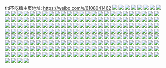 titi不吃糖主页地址: https://weibo.com/u/6108041462 
![](https://wx4.sinaimg.cn/mw2000/006FmIBMgy1h95qlqvuf1j32c0340kjl.jpg) 
![](https://wx4.sinaimg.cn/mw2000/006FmIBMgy1h95qlsr54uj32c0340qv5.jpg) 
![](https://wx4.sinaimg.cn/mw2000/006FmIBMgy1h927qvfxq5j32c02c01ky.jpg) 
![](https://wx4.sinaimg.cn/mw2000/006FmIBMgy1h927qx9vjnj325z2vzb2a.jpg) 
![](https://wx4.sinaimg.cn/mw2000/006FmIBMgy1h927qzlh7zj32c02sx1l0.jpg) 
![](https://wx4.sinaimg.cn/mw2000/006FmIBMgy1h927r1i9q9j317s1mcb29.jpg) 
![](https://wx4.sinaimg.cn/mw2000/006FmIBMgy1h927sdqcy9j31551ivk97.jpg) 
![](https://wx4.sinaimg.cn/mw2000/006FmIBMgy1h927r391i1j31h41c2b29.jpg) 
![](https://wx4.sinaimg.cn/mw2000/006FmIBMgy1h927r4gwvkj327w2yjb2a.jpg) 
![](https://wx4.sinaimg.cn/mw2000/006FmIBMgy1h927r5glx6j329t29tu0x.jpg) 
![](https://wx4.sinaimg.cn/mw2000/006FmIBMgy1h8st8u91ylj312d1f547k.jpg) 
![](https://wx4.sinaimg.cn/mw2000/006FmIBMgy1h87zch5oy3j32bz2bztsn.jpg) 
![](https://wx4.sinaimg.cn/mw2000/006FmIBMgy1h87zchttlcj32902904qp.jpg) 
![](https://wx4.sinaimg.cn/mw2000/006FmIBMgy1h87zciwv0qj31sc2dskjm.jpg) 
![](https://wx4.sinaimg.cn/mw2000/006FmIBMgy1h87zcghg8dj31sc2dskjl.jpg) 
![](https://wx4.sinaimg.cn/mw2000/006FmIBMgy1h87zcjuyulj31sc2dse81.jpg) 
![](https://wx4.sinaimg.cn/mw2000/006FmIBMgy1h7wulv705yj31z52yq7wh.jpg) 
![](https://wx4.sinaimg.cn/mw2000/006FmIBMgy1h78ea6u9v2j30u0141qhc.jpg) 
![](https://wx4.sinaimg.cn/mw2000/006FmIBMgy1h78ea7w9qjj30u0140tnr.jpg) 
![](https://wx4.sinaimg.cn/mw2000/006FmIBMgy1h78ea64dh9j30u0141ah0.jpg) 
![](https://wx4.sinaimg.cn/mw2000/006FmIBMgy1h78ea8fcgmj30u0140wkf.jpg) 
![](https://wx4.sinaimg.cn/mw2000/006FmIBMgy1h78ea8v17mj30u013zah1.jpg) 
![](https://wx4.sinaimg.cn/mw2000/006FmIBMgy1h77gfo7k7qj31c720baov.jpg) 
![](https://wx4.sinaimg.cn/mw2000/006FmIBMgy1h77gfxxs84j316a1rf491.jpg) 
![](https://wx4.sinaimg.cn/mw2000/006FmIBMgy1h77gfwetltj31rv2ntb29.jpg) 
![](https://wx4.sinaimg.cn/mw2000/006FmIBMgy1h77gfsiofwj31qy2mfx40.jpg) 
![](https://wx4.sinaimg.cn/mw2000/006FmIBMgy1h77gfh467mj31ub2rhwgx.jpg) 
![](https://wx4.sinaimg.cn/mw2000/006FmIBMgy1h768jfchikj30u0141teg.jpg) 
![](https://wx4.sinaimg.cn/mw2000/006FmIBMgy1h768jdddjnj30u0141k33.jpg) 
![](https://wx4.sinaimg.cn/mw2000/006FmIBMgy1h768jcs2erj30u01407as.jpg) 
![](https://wx4.sinaimg.cn/mw2000/006FmIBMgy1h768je2jooj30u01b7ako.jpg) 
![](https://wx4.sinaimg.cn/mw2000/006FmIBMgy1h768jerezfj30u01a7qd2.jpg) 
![](https://wx4.sinaimg.cn/mw2000/006FmIBMgy1h768jg79vbj30u0140qc7.jpg) 
![](https://wx4.sinaimg.cn/mw2000/006FmIBMly1h6vu9b41fzj30u014143k.jpg) 
![](https://wx4.sinaimg.cn/mw2000/006FmIBMly1h6vu9ahm8fj30u0142ag2.jpg) 
![](https://wx4.sinaimg.cn/mw2000/006FmIBMly1h6vu97obnjj30u0140tea.jpg) 
![](https://wx4.sinaimg.cn/mw2000/006FmIBMly1h6vu96vxprj30u0140dmd.jpg) 
![](https://wx4.sinaimg.cn/mw2000/006FmIBMly1h6vu9bwuolj30u0140q62.jpg) 
![](https://wx4.sinaimg.cn/mw2000/006FmIBMly1h6vu98b0d7j30u0140jsr.jpg) 
![](https://wx4.sinaimg.cn/mw2000/006FmIBMly1h6vu98q32fj30u016142v.jpg) 
![](https://wx4.sinaimg.cn/mw2000/006FmIBMly1h6vu994rf2j30u0161wew.jpg) 
![](https://wx4.sinaimg.cn/mw2000/006FmIBMly1h6vu99r76xj30u01407d5.jpg) 
![](https://wx4.sinaimg.cn/mw2000/006FmIBMgy1h6utoyyu8rj32c0340e81.jpg) 
![](https://wx4.sinaimg.cn/mw2000/006FmIBMgy1h6utp0y4mcj32612w1b2b.jpg) 
![](https://wx4.sinaimg.cn/mw2000/006FmIBMgy1h6map7hwa6j32c03401ky.jpg) 
![](https://wx4.sinaimg.cn/mw2000/006FmIBMgy1h6maovzq4tj324d2tte82.jpg) 
![](https://wx4.sinaimg.cn/mw2000/006FmIBMgy1h6mapxnzowj32c03407wi.jpg) 
![](https://wx4.sinaimg.cn/mw2000/006FmIBMgy1h6maqgbq3hj329x318e83.jpg) 
![](https://wx4.sinaimg.cn/mw2000/006FmIBMgy1h6maqso1wuj32c0340hdv.jpg) 
![](https://wx4.sinaimg.cn/mw2000/006FmIBMgy1h6mapfayulj32aa2wr7v6.jpg) 
![](https://wx4.sinaimg.cn/mw2000/006FmIBMgy1h69ulaygtwj30u0141129.jpg) 
![](https://wx4.sinaimg.cn/mw2000/006FmIBMgy1h69ulejtlwj30u0140n7j.jpg) 
![](https://wx4.sinaimg.cn/mw2000/006FmIBMgy1h60ra7pvxqj32c0340npe.jpg) 
![](https://wx4.sinaimg.cn/mw2000/006FmIBMgy1h5d5drortcj32c0340azq.jpg) 
![](https://wx4.sinaimg.cn/mw2000/006FmIBMgy1h5d5dqnb7zj32c03404qp.jpg) 
![](https://wx4.sinaimg.cn/mw2000/006FmIBMgy1h5d5dtjklvj32c03407wj.jpg) 
![](https://wx4.sinaimg.cn/mw2000/006FmIBMgy1h5d5dw19zbj32dc35sx6q.jpg) 
![](https://wx4.sinaimg.cn/mw2000/006FmIBMgy1h5d5dyif23j330w35sx6r.jpg) 
![](https://wx4.sinaimg.cn/mw2000/006FmIBMgy1h35u83zjnxj31xa2ke4qp.jpg) 
![](https://wx4.sinaimg.cn/mw2000/006FmIBMgy1h33ip9zwz3j31ie20j1ic.jpg) 
![](https://wx4.sinaimg.cn/mw2000/006FmIBMgy1h33iq0cpz8j32bz2bzkjl.jpg) 
![](https://wx4.sinaimg.cn/mw2000/006FmIBMgy1h18gnbgneoj32362ykx6p.jpg) 
![](https://wx4.sinaimg.cn/mw2000/006FmIBMgy1h18gnd9ksmj32c0359u0z.jpg) 
![](https://wx4.sinaimg.cn/mw2000/006FmIBMgy1h18gnh5u7ij32c0340npf.jpg) 
![](https://wx4.sinaimg.cn/mw2000/006FmIBMgy1h18gn2zrwkj32c0340qv6.jpg) 
![](https://wx4.sinaimg.cn/mw2000/006FmIBMgy1h18gnig9t2j32c0340x6q.jpg) 
![](https://wx4.sinaimg.cn/mw2000/006FmIBMgy1h18gnzmojwj32bh340qv6.jpg) 
![](https://wx4.sinaimg.cn/mw2000/006FmIBMgy1h18gnvl7faj32c035eb2b.jpg) 
![](https://wx4.sinaimg.cn/mw2000/006FmIBMgy1h18go3870ij32c034ehdu.jpg) 
![](https://wx4.sinaimg.cn/mw2000/006FmIBMgy1gyfxi1qg81j32c0340kjm.jpg) 
![](https://wx4.sinaimg.cn/mw2000/006FmIBMgy1gyfxi3tx28j32c0340kjm.jpg) 
![](https://wx4.sinaimg.cn/mw2000/006FmIBMgy1gyfxi5pnpmj32c0340kjm.jpg) 
![](https://wx4.sinaimg.cn/mw2000/006FmIBMgy1gyfxhzihc3j32c0340hdt.jpg) 
![](https://wx4.sinaimg.cn/mw2000/006FmIBMgy1gyfxi6swxaj32c0340hdt.jpg) 
![](https://wx4.sinaimg.cn/mw2000/006FmIBMgy1gyfxi8iphsj32c0340hdt.jpg) 
![](https://wx4.sinaimg.cn/mw2000/006FmIBMgy1gxsa7ehkpkj31sc2dsb2b.jpg) 
![](https://wx4.sinaimg.cn/mw2000/006FmIBMgy1gxsa7gp76xj32c0340hdu.jpg) 
![](https://wx4.sinaimg.cn/mw2000/006FmIBMgy1gxos7zhl3yj31rl2ne1ky.jpg) 
![](https://wx4.sinaimg.cn/mw2000/006FmIBMgy1gxos7cjhpcj31gp272npd.jpg) 
![](https://wx4.sinaimg.cn/mw2000/006FmIBMgy1gxos7ojopij32c03401kz.jpg) 
![](https://wx4.sinaimg.cn/mw2000/006FmIBMgy1gxos7gu00uj32c0340e81.jpg) 
![](https://wx4.sinaimg.cn/mw2000/006FmIBMgy1gxos7rxnmaj32c0340u0x.jpg) 
![](https://wx4.sinaimg.cn/mw2000/006FmIBMgy1gxos86u0bjj32c03407wi.jpg) 
![](https://wx4.sinaimg.cn/mw2000/006FmIBMgy1gxos7ez1wnj31zp2zjx6p.jpg) 
![](https://wx4.sinaimg.cn/mw2000/006FmIBMgy1gxos7wjd26j31iz2ahe81.jpg) 
![](https://wx4.sinaimg.cn/mw2000/006FmIBMgy1gxos858dvuj31x0296hdt.jpg) 
![](https://wx4.sinaimg.cn/mw2000/006FmIBMgy1gxos8fhl5oj31s72obkjm.jpg) 
![](https://wx4.sinaimg.cn/mw2000/006FmIBMgy1gxbco4urs7j32c0340u0z.jpg) 
![](https://wx4.sinaimg.cn/mw2000/006FmIBMgy1gxbco5lf2mj30u01sxgpw.jpg) 
![](https://wx4.sinaimg.cn/mw2000/006FmIBMgy1gxbcpjj88tj32c0340npe.jpg) 
![](https://wx4.sinaimg.cn/mw2000/006FmIBMgy1gxbcntjdm9j32c0340qv5.jpg) 
![](https://wx4.sinaimg.cn/mw2000/006FmIBMgy1gxbcnhv0ojj31sc1sckjl.jpg) 
![](https://wx4.sinaimg.cn/mw2000/006FmIBMgy1gxbcnrm7k9j32c0340qv5.jpg) 
![](https://wx4.sinaimg.cn/mw2000/006FmIBMgy1gxbco0gby0j32c03407wk.jpg) 
![](https://wx4.sinaimg.cn/mw2000/006FmIBMgy1gxbcphg085j33402c0x6q.jpg) 
![](https://wx4.sinaimg.cn/mw2000/006FmIBMgy1gxbcpl98rpj32c03404qq.jpg) 
![](https://wx4.sinaimg.cn/mw2000/006FmIBMgy1gwx5920ylfj32c033zu0y.jpg) 
![](https://wx4.sinaimg.cn/mw2000/006FmIBMgy1gwx59boatcj32c03407wi.jpg) 
![](https://wx4.sinaimg.cn/mw2000/006FmIBMgy1gwx5c0iei1j32c0340b2b.jpg) 
![](https://wx4.sinaimg.cn/mw2000/006FmIBMgy1gwx594djrgj32c03404qq.jpg) 
![](https://wx4.sinaimg.cn/mw2000/006FmIBMgy1gwx5974ne7j32c0340npe.jpg) 
![](https://wx4.sinaimg.cn/mw2000/006FmIBMgy1gwx5bboh8mj31zg2nahdu.jpg) 
![](https://wx4.sinaimg.cn/mw2000/006FmIBMgy1gwx5996wwsj32c0340hdt.jpg) 
![](https://wx4.sinaimg.cn/mw2000/006FmIBMgy1gwx5b65vsjj31sc1sckjl.jpg) 
![](https://wx4.sinaimg.cn/mw2000/006FmIBMgy1gwx5b4fwolj32c03404qq.jpg) 
![](https://wx4.sinaimg.cn/mw2000/006FmIBMgy1gw0tzy6bgaj323u35skjl.jpg) 
![](https://wx4.sinaimg.cn/mw2000/006FmIBMgy1gw0u00siwfj323u35shdt.jpg) 
![](https://wx4.sinaimg.cn/mw2000/006FmIBMgy1gw0tzum6xjj31ph29z1kx.jpg) 
![](https://wx4.sinaimg.cn/mw2000/006FmIBMgy1gw0u072nhtj31rq2cz4o0.jpg) 
![](https://wx4.sinaimg.cn/mw2000/006FmIBMgy1gw0u03bh49j32t323u7wh.jpg) 
![](https://wx4.sinaimg.cn/mw2000/006FmIBMgy1gw0u05o55lj322p2rl4qp.jpg) 
![](https://wx4.sinaimg.cn/mw2000/006FmIBMgy1gw0u01f3omj315215246n.jpg) 
![](https://wx4.sinaimg.cn/mw2000/006FmIBMgy1gw0u09175bj323u35se81.jpg) 
![](https://wx4.sinaimg.cn/mw2000/006FmIBMgy1gw0u0b1ewmj323u35se81.jpg) 
![](https://wx4.sinaimg.cn/mw2000/006FmIBMgy1gw00svezt6j323u35rhdu.jpg) 
![](https://wx4.sinaimg.cn/mw2000/006FmIBMgy1gw00spnntnj323035sb2a.jpg) 
![](https://wx4.sinaimg.cn/mw2000/006FmIBMgy1gw00szqua6j323a35shdu.jpg) 
![](https://wx4.sinaimg.cn/mw2000/006FmIBMgy1gw00t5ro4qj323135shdu.jpg) 
![](https://wx4.sinaimg.cn/mw2000/006FmIBMgy1gw00tb867lj322t35shdu.jpg) 
![](https://wx4.sinaimg.cn/mw2000/006FmIBMgy1gw00td6lm3j323u35skjl.jpg) 
![](https://wx4.sinaimg.cn/mw2000/006FmIBMgy1gup4dteaatj62c0340kjl02.jpg) 
![](https://wx4.sinaimg.cn/mw2000/006FmIBMgy1gup4dwbmddj62c0340hdt02.jpg) 
![](https://wx4.sinaimg.cn/mw2000/006FmIBMgy1gup4dyd3bnj62c0340npe02.jpg) 
![](https://wx4.sinaimg.cn/mw2000/006FmIBMgy1gup4drwaamj61s625ue8102.jpg) 
![](https://wx4.sinaimg.cn/mw2000/006FmIBMgy1gup4ec8cmaj62as31c7wj02.jpg) 
![](https://wx4.sinaimg.cn/mw2000/006FmIBMgy1gup4eeft61j62c03401ky02.jpg) 
![](https://wx4.sinaimg.cn/mw2000/006FmIBMgy1gup4e22dhmj62c03401ky02.jpg) 
![](https://wx4.sinaimg.cn/mw2000/006FmIBMgy1gup4dyximzj60n00uq0zb02.jpg) 
![](https://wx4.sinaimg.cn/mw2000/006FmIBMgy1gup4e3hg19j62c0340ha502.jpg) 
![](https://wx4.sinaimg.cn/mw2000/006FmIBMgy1gup4e5y7e4j62c032ie8202.jpg) 
![](https://wx4.sinaimg.cn/mw2000/006FmIBMgy1gup4e9mmu7j62c03404qq02.jpg) 
![](https://wx4.sinaimg.cn/mw2000/006FmIBMgy1gup4egucsjj62c0340b2a02.jpg) 
![](https://wx4.sinaimg.cn/mw2000/006FmIBMgy1gup4ej4ntdj62c0340e8202.jpg) 
![](https://wx4.sinaimg.cn/mw2000/006FmIBMgy1grip48jgqgj31x7200b2a.jpg) 
![](https://wx4.sinaimg.cn/mw2000/006FmIBMgy1grip4c42zzj31xl2r7x6s.jpg) 
![](https://wx4.sinaimg.cn/mw2000/006FmIBMgy1grip4dkqfcj30ww0x8wzt.jpg) 
![](https://wx4.sinaimg.cn/mw2000/006FmIBMgy1grip4kuscfj32c02xee86.jpg) 
![](https://wx4.sinaimg.cn/mw2000/006FmIBMgy1grip4npsddj32c021wn1x.jpg) 
![](https://wx4.sinaimg.cn/mw2000/006FmIBMgy1grip4m6riyj316r1im7g0.jpg) 
![](https://wx4.sinaimg.cn/mw2000/006FmIBMgy1grip4ycke7j316n1iy4qq.jpg) 
![](https://wx4.sinaimg.cn/mw2000/006FmIBMgy1grip4uqrb6j316o1kxqv6.jpg) 
![](https://wx4.sinaimg.cn/mw2000/006FmIBMgy1grip514x9kj316o1kxb2a.jpg) 
![](https://wx4.sinaimg.cn/mw2000/006FmIBMgy1gr1sua7dypj32c0340qvc.jpg) 
![](https://wx4.sinaimg.cn/mw2000/006FmIBMgy1gr1sue7hyuj32c0340quf.jpg) 
![](https://wx4.sinaimg.cn/mw2000/006FmIBMgy1gr1sud57m5j32c03404qw.jpg) 
![](https://wx4.sinaimg.cn/mw2000/006FmIBMgy1gr1suqezutj31fk1x4u0x.jpg) 
![](https://wx4.sinaimg.cn/mw2000/006FmIBMgy1gr1su72nbij33402c0e85.jpg) 
![](https://wx4.sinaimg.cn/mw2000/006FmIBMgy1gr1sug3za8j33402c07wh.jpg) 
![](https://wx4.sinaimg.cn/mw2000/006FmIBMgy1gr1sunad2xj333z2c0npp.jpg) 
![](https://wx4.sinaimg.cn/mw2000/006FmIBMgy1gr1suwalg9j32c0340he1.jpg) 
![](https://wx4.sinaimg.cn/mw2000/006FmIBMgy1gr1suyjf79j32ds1scu0x.jpg) 
![](https://wx4.sinaimg.cn/mw2000/006FmIBMgy1gr1suzljxoj31mc17rts2.jpg) 
![](https://wx4.sinaimg.cn/mw2000/006FmIBMgy1gr1sv0hdmij30zg0ge1e0.jpg) 
![](https://wx4.sinaimg.cn/mw2000/006FmIBMgy1gr1sv375v1j32c0340b2a.jpg) 
![](https://wx4.sinaimg.cn/mw2000/006FmIBMgy1gr1svarwa4j33402c07wu.jpg) 
![](https://wx4.sinaimg.cn/mw2000/006FmIBMgy1gqmcajjqklj32562uu1l0.jpg) 
![](https://wx4.sinaimg.cn/mw2000/006FmIBMgy1gqmcb1lncuj32dc35s4qv.jpg) 
![](https://wx4.sinaimg.cn/mw2000/006FmIBMgy1gqmcamhn2tj31tx2qvu0z.jpg) 
![](https://wx4.sinaimg.cn/mw2000/006FmIBMgy1gqmcb9okutj3292292b2c.jpg) 
![](https://wx4.sinaimg.cn/mw2000/006FmIBMgy1gqmcb6hny9j31w92j0kjl.jpg) 
![](https://wx4.sinaimg.cn/mw2000/006FmIBMgy1gqmcb4iv8pj329x29x1kz.jpg) 
![](https://wx4.sinaimg.cn/mw2000/006FmIBMgy1gqmcaqj7b9j31zw1zwu0z.jpg) 
![](https://wx4.sinaimg.cn/mw2000/006FmIBMgy1gqmcaxk6vuj32dc35s1l1.jpg) 
![](https://wx4.sinaimg.cn/mw2000/006FmIBMgy1gqmcau6fmuj323u2t4e85.jpg) 
![](https://wx4.sinaimg.cn/mw2000/006FmIBMgy1gq43583catj325d25db29.jpg) 
![](https://wx4.sinaimg.cn/mw2000/006FmIBMgy1gq435gwo2pj32dc2dbqv5.jpg) 
![](https://wx4.sinaimg.cn/mw2000/006FmIBMgy1gq43595moxj3291290hdt.jpg) 
![](https://wx4.sinaimg.cn/mw2000/006FmIBMgy1gq435bogd0j31kx1kx7qu.jpg) 
![](https://wx4.sinaimg.cn/mw2000/006FmIBMgy1gq435e4824j32dc2dc000.jpg) 
![](https://wx4.sinaimg.cn/mw2000/006FmIBMgy1gq435apjfsj32dc2dbe82.jpg) 
![](https://wx4.sinaimg.cn/mw2000/006FmIBMgy1gq435fl41qj32dc2dbx6p.jpg) 
![](https://wx4.sinaimg.cn/mw2000/006FmIBMgy1gq435jgy0aj32qt2qt1l1.jpg) 
![](https://wx4.sinaimg.cn/mw2000/006FmIBMgy1gq435lqcfnj32dc2dc4qs.jpg) 
![](https://wx4.sinaimg.cn/mw2000/006FmIBMgy1gpsk9ugfo8j310s18m1g5.jpg) 
![](https://wx4.sinaimg.cn/mw2000/006FmIBMgy1gpsk97qr1kj30tv0ux12i.jpg) 
![](https://wx4.sinaimg.cn/mw2000/006FmIBMgy1gpsk99zp5vj32dc35s4qt.jpg) 
![](https://wx4.sinaimg.cn/mw2000/006FmIBMgy1gpsk9f35rzj32dc35snpk.jpg) 
![](https://wx4.sinaimg.cn/mw2000/006FmIBMgy1gpsk9h848sj32dc35shdu.jpg) 
![](https://wx4.sinaimg.cn/mw2000/006FmIBMgy1gpsk9kko5ij30u01hckjl.jpg) 
![](https://wx4.sinaimg.cn/mw2000/006FmIBMgy1gpsk9n3bhej32dc35sx6r.jpg) 
![](https://wx4.sinaimg.cn/mw2000/006FmIBMgy1gpska3krycj32dc35skjm.jpg) 
![](https://wx4.sinaimg.cn/mw2000/006FmIBMgy1gpsk9seahpj32dc35su11.jpg) 
![](https://wx4.sinaimg.cn/mw2000/006FmIBMgy1gpc2hztltgj31mg2vwu0x.jpg) 
![](https://wx4.sinaimg.cn/mw2000/006FmIBMgy1gpc2h1sqiwj32dc35s1l2.jpg) 
![](https://wx4.sinaimg.cn/mw2000/006FmIBMgy1gpc2h62gh9j32dc2dbu0y.jpg) 
![](https://wx4.sinaimg.cn/mw2000/006FmIBMgy1gpc2h8swgkj31ry35sx6p.jpg) 
![](https://wx4.sinaimg.cn/mw2000/006FmIBMgy1gpc2gtac15j32dc35snpg.jpg) 
![](https://wx4.sinaimg.cn/mw2000/006FmIBMgy1gpc2i8jvpkj322c2r3e82.jpg) 
![](https://wx4.sinaimg.cn/mw2000/006FmIBMgy1gpc2igz8pvj31im2p3kjl.jpg) 
![](https://wx4.sinaimg.cn/mw2000/006FmIBMgy1gpc2jamuzuj32dc35sx6r.jpg) 
![](https://wx4.sinaimg.cn/mw2000/006FmIBMgy1gpc2jh3jhaj31ba2c0quk.jpg) 
![](https://wx4.sinaimg.cn/mw2000/006FmIBMly1goytbos3jrj32dc35s1l2.jpg) 
![](https://wx4.sinaimg.cn/mw2000/006FmIBMly1goytbtalrgj33s03rzhdv.jpg) 
![](https://wx4.sinaimg.cn/mw2000/006FmIBMly1goytbq4nfrj32dc35shdx.jpg) 
![](https://wx4.sinaimg.cn/mw2000/006FmIBMly1goytbuspntj33rl3rmx6s.jpg) 
![](https://wx4.sinaimg.cn/mw2000/006FmIBMly1goytbr8rkkj32c0340npe.jpg) 
![](https://wx4.sinaimg.cn/mw2000/006FmIBMly1goytbx3zcuj33m73m6x6r.jpg) 
![](https://wx4.sinaimg.cn/mw2000/006FmIBMly1goytbvo307j326u26skjl.jpg) 
![](https://wx4.sinaimg.cn/mw2000/006FmIBMly1goytbz13j2j32dc35s1ky.jpg) 
![](https://wx4.sinaimg.cn/mw2000/006FmIBMly1goytbs4i79j326i26hqv5.jpg) 
![](https://wx4.sinaimg.cn/mw2000/006FmIBMly1goplkjrumoj32dc35sx6q.jpg) 
![](https://wx4.sinaimg.cn/mw2000/006FmIBMly1goplkl705rj335s2dcx6p.jpg) 
![](https://wx4.sinaimg.cn/mw2000/006FmIBMly1goplkp7z7oj32dc2dbu0y.jpg) 
![](https://wx4.sinaimg.cn/mw2000/006FmIBMly1goplkr3czkj335s2dchdv.jpg) 
![](https://wx4.sinaimg.cn/mw2000/006FmIBMly1goplknn8kxj3276276qv7.jpg) 
![](https://wx4.sinaimg.cn/mw2000/006FmIBMly1goplkx23pjj335s2dce83.jpg) 
![](https://wx4.sinaimg.cn/mw2000/006FmIBMly1goplksdex8j335s2dc1ky.jpg) 
![](https://wx4.sinaimg.cn/mw2000/006FmIBMly1goplkzf3lxj32d32d3u0x.jpg) 
![](https://wx4.sinaimg.cn/mw2000/006FmIBMly1goplkunplpj32d32d41ky.jpg) 
![](https://wx4.sinaimg.cn/mw2000/006FmIBMly1gojhutly03j335s35sx70.jpg) 
![](https://wx4.sinaimg.cn/mw2000/006FmIBMly1gojhuzkmx1j335s35snpn.jpg) 
![](https://wx4.sinaimg.cn/mw2000/006FmIBMly1gojhv4pse0j32dc2dcx6v.jpg) 
